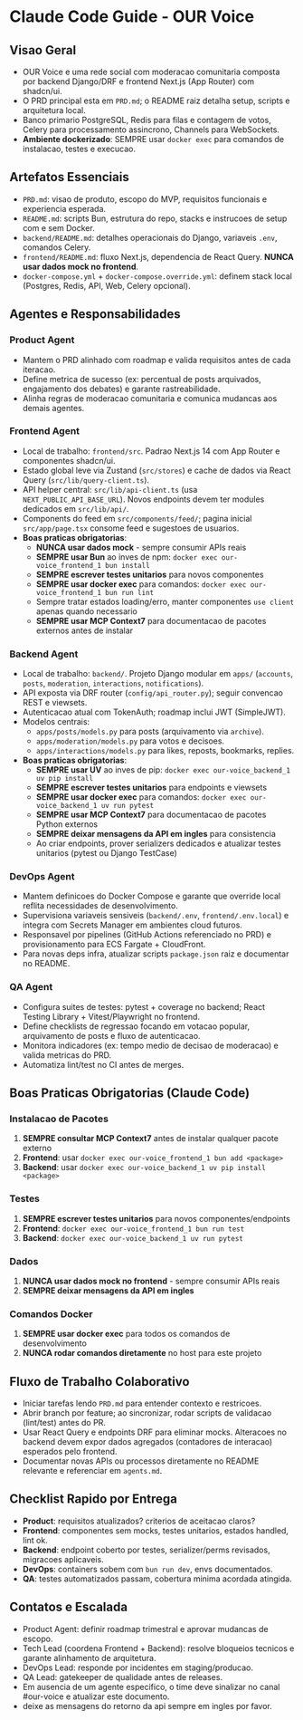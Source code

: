 # Claude Code Guide - OUR Voice

## Visao Geral
- OUR Voice e uma rede social com moderacao comunitaria composta por backend Django/DRF e frontend Next.js (App Router) com shadcn/ui.
- O PRD principal esta em `PRD.md`; o README raiz detalha setup, scripts e arquitetura local.
- Banco primario PostgreSQL, Redis para filas e contagem de votos, Celery para processamento assincrono, Channels para WebSockets.
- **Ambiente dockerizado**: SEMPRE usar `docker exec` para comandos de instalacao, testes e execucao.

## Artefatos Essenciais
- `PRD.md`: visao de produto, escopo do MVP, requisitos funcionais e experiencia esperada.
- `README.md`: scripts Bun, estrutura do repo, stacks e instrucoes de setup com e sem Docker.
- `backend/README.md`: detalhes operacionais do Django, variaveis `.env`, comandos Celery.
- `frontend/README.md`: fluxo Next.js, dependencia de React Query. **NUNCA usar dados mock no frontend**.
- `docker-compose.yml` + `docker-compose.override.yml`: definem stack local (Postgres, Redis, API, Web, Celery opcional).

## Agentes e Responsabilidades

### Product Agent
- Mantem o PRD alinhado com roadmap e valida requisitos antes de cada iteracao.
- Define metrica de sucesso (ex: percentual de posts arquivados, engajamento dos debates) e garante rastreabilidade.
- Alinha regras de moderacao comunitaria e comunica mudancas aos demais agentes.

### Frontend Agent
- Local de trabalho: `frontend/src`. Padrao Next.js 14 com App Router e componentes shadcn/ui.
- Estado global leve via Zustand (`src/stores`) e cache de dados via React Query (`src/lib/query-client.ts`).
- API helper central: `src/lib/api-client.ts` (usa `NEXT_PUBLIC_API_BASE_URL`). Novos endpoints devem ter modules dedicados em `src/lib/api/`.
- Components do feed em `src/components/feed/`; pagina inicial `src/app/page.tsx` consome feed e sugestoes de usuarios.
- **Boas praticas obrigatorias**:
  - **NUNCA usar dados mock** - sempre consumir APIs reais
  - **SEMPRE usar Bun** ao inves de npm: `docker exec our-voice_frontend_1 bun install`
  - **SEMPRE escrever testes unitarios** para novos componentes
  - **SEMPRE usar docker exec** para comandos: `docker exec our-voice_frontend_1 bun run lint`
  - Sempre tratar estados loading/erro, manter componentes `use client` apenas quando necessario
  - **SEMPRE usar MCP Context7** para documentacao de pacotes externos antes de instalar

### Backend Agent
- Local de trabalho: `backend/`. Projeto Django modular em `apps/` (`accounts`, `posts`, `moderation`, `interactions`, `notifications`).
- API exposta via DRF router (`config/api_router.py`); seguir convencao REST e viewsets.
- Autenticacao atual com TokenAuth; roadmap inclui JWT (SimpleJWT).
- Modelos centrais:
  - `apps/posts/models.py` para posts (arquivamento via `archive`).
  - `apps/moderation/models.py` para votos e decisoes.
  - `apps/interactions/models.py` para likes, reposts, bookmarks, replies.
- **Boas praticas obrigatorias**:
  - **SEMPRE usar UV** ao inves de pip: `docker exec our-voice_backend_1 uv pip install`
  - **SEMPRE escrever testes unitarios** para endpoints e viewsets
  - **SEMPRE usar docker exec** para comandos: `docker exec our-voice_backend_1 uv run pytest`
  - **SEMPRE usar MCP Context7** para documentacao de pacotes Python externos
  - **SEMPRE deixar mensagens da API em ingles** para consistencia
  - Ao criar endpoints, prover serializers dedicados e atualizar testes unitarios (pytest ou Django TestCase)

### DevOps Agent
- Mantem definicoes do Docker Compose e garante que override local reflita necessidades de desenvolvimento.
- Supervisiona variaveis sensiveis (`backend/.env`, `frontend/.env.local`) e integra com Secrets Manager em ambientes cloud futuros.
- Responsavel por pipelines (GitHub Actions referenciado no PRD) e provisionamento para ECS Fargate + CloudFront.
- Para novas deps infra, atualizar scripts `package.json` raiz e documentar no README.

### QA Agent
- Configura suites de testes: pytest + coverage no backend; React Testing Library + Vitest/Playwright no frontend.
- Define checklists de regressao focando em votacao popular, arquivamento de posts e fluxo de autenticacao.
- Monitora indicadores (ex: tempo medio de decisao de moderacao) e valida metricas do PRD.
- Automatiza lint/test no CI antes de merges.

## Boas Praticas Obrigatorias (Claude Code)

### Instalacao de Pacotes

1. **SEMPRE consultar MCP Context7** antes de instalar qualquer pacote externo
2. **Frontend**: usar `docker exec our-voice_frontend_1 bun add <package>`
3. **Backend**: usar `docker exec our-voice_backend_1 uv pip install <package>`

### Testes

1. **SEMPRE escrever testes unitarios** para novos componentes/endpoints
2. **Frontend**: `docker exec our-voice_frontend_1 bun run test`
3. **Backend**: `docker exec our-voice_backend_1 uv run pytest`

### Dados

1. **NUNCA usar dados mock no frontend** - sempre consumir APIs reais
2. **SEMPRE deixar mensagens da API em ingles**

### Comandos Docker

1. **SEMPRE usar docker exec** para todos os comandos de desenvolvimento
2. **NUNCA rodar comandos diretamente** no host para este projeto

## Fluxo de Trabalho Colaborativo

- Iniciar tarefas lendo `PRD.md` para entender contexto e restricoes.
- Abrir branch por feature; ao sincronizar, rodar scripts de validacao (lint/test) antes do PR.
- Usar React Query e endpoints DRF para eliminar mocks. Alteracoes no backend devem expor dados agregados (contadores de interacao) esperados pelo frontend.
- Documentar novas APIs ou processos diretamente no README relevante e referenciar em `agents.md`.

## Checklist Rapido por Entrega

- **Product**: requisitos atualizados? criterios de aceitacao claros?
- **Frontend**: componentes sem mocks, testes unitarios, estados handled, lint ok.
- **Backend**: endpoint coberto por testes, serializer/perms revisados, migracoes aplicaveis.
- **DevOps**: containers sobem com `bun run dev`, envs documentados.
- **QA**: testes automatizados passam, cobertura minima acordada atingida.

## Contatos e Escalada

- Product Agent: definir roadmap trimestral e aprovar mudancas de escopo.
- Tech Lead (coordena Frontend + Backend): resolve bloqueios tecnicos e garante alinhamento de arquitetura.
- DevOps Lead: responde por incidentes em staging/producao.
- QA Lead: gatekeeper de qualidade antes de releases.
- Em ausencia de um agente especifico, o time deve sinalizar no canal #our-voice e atualizar este documento.
- deixe as mensagens do retorno da api sempre em ingles por favor.